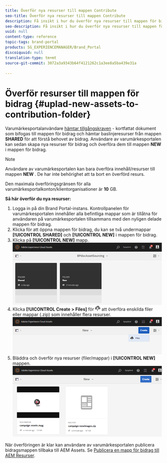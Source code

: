 ```yaml
---
title: Överför nya resurser till mappen Contribute
seo-title: Överför nya resurser till mappen Contribute
description: Få insikt i hur du överför nya resurser till mappen för bidrag i varumärkesportalen.
seo-description: Få insikt i hur du överför nya resurser till mappen för bidrag i varumärkesportalen.
uuid: null
content-type: reference
topic-tags: brand-portal
products: SG_EXPERIENCEMANAGER/Brand_Portal
discoiquuid: null
translation-type: tm+mt
source-git-commit: 3072a3a9343b64f4121262c1a3ee8a5ba439e31a

---
```



# Överför resurser till mappen för bidrag {#uplad-new-assets-to-contribution-folder}

Varumärkesportalanvändare [hämtar tillgångskraven](brand-portal-download-asset-requirements.md) - kortfattat dokument som bifogas till mappen för bidrag och hämtar baslinjeresurser från mappen **SHARED** för att förstå behovet av bidrag.
Användare av varumärkesportalen kan sedan skapa nya resurser för bidrag och överföra dem till mappen **NEW** i mappen för bidrag.

>[!NOTE]
>
>Användare av varumärkesportalen kan bara överföra innehåll/resurser till mappen **NEW** . De har inte behörighet att ta bort en överförd resurs.
>
>Den maximala överföringsgränsen för alla varumärkesportalkonton/klientorganisationer är **10** GB.


**Så här överför du nya resurser:**

1. Logga in på din Brand Portal-instans.
Kontrollpanelen för varumärkesportalen innehåller alla befintliga mappar som är tillåtna för användaren på varumärkesportalen tillsammans med den nyligen delade mappen för bidrag.
1. Klicka för att öppna mappen för bidrag, du kan se två undermappar **[!UICONTROL SHARED]** och **[!UICONTROL NEW]** i mappen för bidrag.
1. Klicka på **[!UICONTROL NEW]** mapp.
   ![](assets/upload-new-assets1.png)
1. Klicka **[!UICONTROL Create > Files]** för ![](assets/upload.png) att överföra enskilda filer eller mappar (.zip) som innehåller flera resurser.
   ![](assets/upload-new-assets2.png)
1. Bläddra och överför nya resurser (filer/mappar) i **[!UICONTROL NEW]** mappen.
   ![](assets/upload-new-assets3.png)

När överföringen är klar kan användare av varumärkesportalen publicera bidragsmappen tillbaka till AEM Assets. Se [Publicera en mapp för bidrag till AEM Resurser](brand-portal-publish-contribution-folder-to-aem-assets.md).